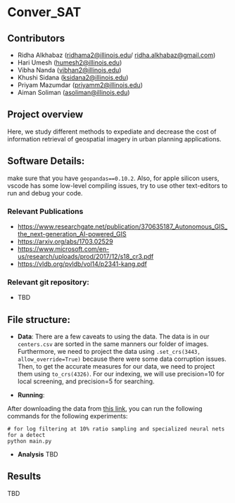 # Conver_SAT

## Contributors
* Ridha Alkhabaz (ridhama2@illinois.edu/ ridha.alkhabaz@gmail.com)
* Hari Umesh (humesh2@illinois.edu)
* Vibha Nanda (vibhan2@illinois.edu)
* Khushi Sidana (ksidana2@illinois.edu)
* Priyam Mazumdar (priyamm2@illinois.edu)
* Aiman Soliman (asoliman@illinois.edu)


## Project overview
Here, we study different methods to expediate and decrease the cost of information retrieval of geospatial imagery in urban planning applications. 
## Software Details:
make sure that you have `geopandas==0.10.2`. Also, for apple silicon users, vscode has some low-level compiling issues, try to use other text-editors to run and debug your code. 

### Relevant Publications
* https://www.researchgate.net/publication/370635187_Autonomous_GIS_the_next-generation_AI-powered_GIS
* https://arxiv.org/abs/1703.02529
* https://www.microsoft.com/en-us/research/uploads/prod/2017/12/s18_cr3.pdf
* https://vldb.org/pvldb/vol14/p2341-kang.pdf

### Relevant git repository:
* TBD



## File structure:

* **Data**:
  There are a few caveats to using the data. The data is in our `centers.csv` are sorted in the same manners our folder of images. Furthermore, we need to project the data using `.set_crs(3443, allow_override=True)` because there were some data corruption issues. Then, to get the accurate measures for our data, we need to project them using `to_crs(4326)`.
  For our indexing, we will use precision=10 for local screening, and precision=5 for searching. 

* **Running**:

After downloading the data from [this link](https://uofi.box.com/s/nzdbbatyhousoretgh6lxhdjqflq07sj), you can run the following commands for the following experiments:
```
# for log filtering at 10% ratio sampling and specialized neural nets for a detect 
python main.py 
```

* **Analysis**
TBD 


## Results
TBD


